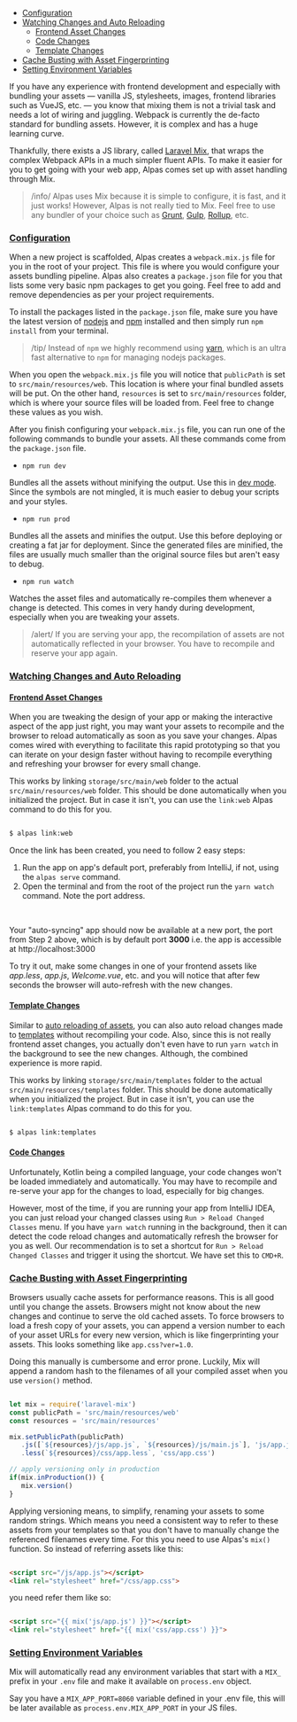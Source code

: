 - [Configuration](#configuration) 
- [Watching Changes and Auto Reloading](#auto-reloading)
    - [Frontend Asset Changes](#auto-reload-frontend)
    - [Code Changes](#auto-reload-code)
    - [Template Changes](#auto-reload-templates)
- [Cache Busting with Asset Fingerprinting](#cache-busting-with-asset-fingerprinting)
- [Setting Environment Variables](#setting-environment-variables)

If you have any experience with frontend development and especially with bundling your assets — vanilla JS, stylesheets,
images, frontend libraries such as VueJS, etc. — you know that mixing them is not a trivial task and needs a lot of
wiring and juggling. Webpack is currently the de-facto standard for bundling assets. However, it is complex
and has a huge learning curve. 

Thankfully, there exists a JS library, called [Laravel Mix](https://laravel-mix.com/), that wraps the
complex Webpack APIs in a much simpler fluent APIs. To make it easier for you to get going with
your web app, Alpas comes set up with asset handling through Mix.

>/info/ <span> Alpas uses Mix because it is simple to configure, it is fast, and it just works! However, Alpas
>is not really tied to Mix. Feel free to use any bundler of your choice such as [Grunt](https://gruntjs.com/),
>[Gulp](https://gulpjs.com/), [Rollup](https://rollupjs.org/guide/en/), etc.

<a name="configuration"></a>
### [Configuration](#configuration)

When a new project is scaffolded, Alpas creates a `webpack.mix.js` file for you in the root of your project.
This file is where you would configure your assets bundling pipeline. Alpas also creates a `package.json`
file for you that lists some very basic npm packages to get you going. Feel free to add and remove
dependencies as per your project requirements.

To install the packages listed in the `package.json` file, make sure you have the latest version of 
[nodejs](https://nodejs.org/en/) and [npm](https://www.npmjs.com/) installed and then simply run
`npm install` from your terminal.

>/tip/ <span>Instead of `npm` we highly recommend using [yarn](https://yarnpkg.com), which is an
>ultra fast alternative to `npm` for managing nodejs packages.</span>

When you open the `webpack.mix.js` file you will notice that `publicPath` is set to `src/main/resources/web`.
This location is where your final bundled assets will be put. On the other hand, `resources` is set to
`src/main/resources` folder, which is where your source files will be loaded from. Feel free to
change these values as you wish.

After you finish configuring your `webpack.mix.js` file, you can run one of the following commands to bundle
your assets. All these commands come from the `package.json` file.

<div class="sublist">

- `npm run dev`

Bundles all the assets without minifying the output. Use this in [dev mode](/docs/configuration#dev).
Since the symbols are not mingled, it is much easier to debug your scripts and your styles.

- `npm run prod`

Bundles all the assets and minifies the output. Use this before deploying or creating a fat jar for
deployment. Since the generated files are minified, the files are usually much smaller than the
original source files but aren't easy to debug.

- `npm run watch`

Watches the asset files and automatically re-compiles them whenever a change is detected.
This comes in very handy during development, especially when you are tweaking your assets.

>/alert/ <span> If you are serving your app, the recompilation of assets are not automatically
>reflected in your browser. You have to recompile and reserve your app again.</span>
</div>

<a name="auto-reloading"></a>
### [Watching Changes and Auto Reloading](#auto-reloading)

<a name="auto-reload-frontend"></a>
#### [Frontend Asset Changes](#auto-reload-frontend)

When you are tweaking the design of your app or making the interactive aspect of the app just right, you may want
your assets to recompile and the browser to reload automatically as soon as you save your changes. Alpas comes
wired with everything to facilitate this rapid prototyping so that you can iterate on your design faster
without having to recompile everything and refreshing your browser for every small change.

This works by linking `storage/src/main/web` folder to the actual `src/main/resources/web` folder.
This should be done automatically when you initialized the project. But in case it isn't,
you can use the `link:web` Alpas command to do this for you.

```bash

$ alpas link:web

```

Once the link has been created, you need to follow 2 easy steps:

<div class="ordered-list">

1. Run the app on app's default port, preferably from IntelliJ, if not, using the `alpas serve` command.
2. Open the terminal and from the root of the project run the `yarn watch` command. Note the port address.

</div>

<br/>

Your "auto-syncing" app should now be available at a new port, the port from Step 2 above, which is by default port
**3000** i.e. the app is accessible at http://localhost:3000

To try it out, make some changes in one of your frontend assets like *app.less*, *app.js*, *Welcome.vue*,
etc. and you will notice that after few seconds the browser will auto-refresh with the new changes.


<a name="auto-reload-templates"></a>
#### [Template Changes](#auto-reload-templates)

Similar to [auto reloading of assets](#auto-reload-frontend), you can also auto reload changes made to
[templates](/docs/pebble-templates) without recompiling your code. Also, since this is not really
frontend asset changes, you actually don't even have to run `yarn watch` in the background
to see the new changes. Although, the combined experience is more rapid.

This works by linking `storage/src/main/templates` folder to the actual `src/main/resources/templates`
folder. This should be done automatically when you initialized the project. But in case it isn't,
you can use the `link:templates` Alpas command to do this for you.

```bash

$ alpas link:templates

```

<a name="auto-reload-code"></a>
#### [Code Changes](#auto-reload-code)

Unfortunately, Kotlin being a compiled language, your code changes won't be loaded immediately and automatically.
You may have to recompile and re-serve your app for the changes to load, especially for big changes.

However, most of the time, if you are running your app from IntelliJ IDEA, you can just reload your changed classes
using `Run > Reload Changed Classes` menu. If you have `yarn watch` running in the background, then it can detect
the code reload changes and automatically refresh the browser for you as well. Our recommendation is to set a
shortcut for `Run > Reload Changed Classes` and trigger it using the shortcut. We have set this to `CMD+R`.

<a name="cache-busting-with-asset-fingerprinting"></a>
### [Cache Busting with Asset Fingerprinting](#cache-busting-with-asset-fingerprinting)

Browsers usually cache assets for performance reasons. This is all good until you change the assets. Browsers might
not know about the new changes and continue to serve the old cached assets. To force browsers to load a
fresh copy of your assets, you can append a version number to each of your asset URLs for every new version,
which is like fingerprinting your assets. This looks something like `app.css?ver=1.0`.

Doing this manually is cumbersome and error prone. Luckily, Mix will append a random hash to the
filenames of all your compiled asset when you use `version()` method.

<span class="line-numbers" data-start="1" data-file="webpack.mix.js">

```javascript

let mix = require('laravel-mix')
const publicPath = 'src/main/resources/web'
const resources = 'src/main/resources'

mix.setPublicPath(publicPath)
   .js([`${resources}/js/app.js`, `${resources}/js/main.js`], 'js/app.js')
   .less(`${resources}/css/app.less`, 'css/app.css')

// apply versioning only in production
if(mix.inProduction()) {
   mix.version()
}

```

</span>

Applying versioning means, to simplify, renaming your assets to some random strings. Which means
you need a consistent way to refer to these assets from your templates so that you don't have
to manually change the referenced filenames every time. For this you need to use Alpas's
`mix()` function. So instead of referring assets like this:

```html

<script src="/js/app.js"></script>
<link rel="stylesheet" href="/css/app.css">

```

you need refer them like so:

```html

<script src="{{ mix('js/app.js') }}"></script>
<link rel="stylesheet" href="{{ mix('css/app.css') }}">

```

<a name="setting-environment-variables"></a>
### [Setting Environment Variables](#setting-environment-variables)

Mix will automatically read any environment variables that start with a `MIX_` 
prefix in your `.env` file and make it available on `process.env` object.

Say you have a `MIX_APP_PORT=8060` variable defined in your .env file, this will be
later available as `process.env.MIX_APP_PORT` in your JS files.
